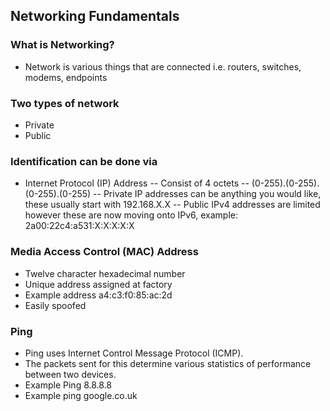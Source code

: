 ## Networking Fundamentals

### What is Networking?

- Network is various things that are connected i.e. routers, switches, modems, endpoints

### Two types of network
- Private
- Public

### Identification can be done via
- Internet Protocol (IP) Address
-- Consist of 4 octets
-- (0-255).(0-255).(0-255).(0-255)
-- Private IP addresses can be anything you would like, these usually start with 192.168.X.X
-- Public IPv4 addresses are limited however these are now moving onto IPv6, example: 2a00:22c4:a531:X:X:X:X:X


### Media Access Control (MAC) Address
- Twelve character hexadecimal number
- Unique address assigned at factory
- Example address a4:c3:f0:85:ac:2d
- Easily spoofed

### Ping
- Ping uses Internet Control Message Protocol (ICMP). 
- The packets sent for this determine various statistics of performance between two devices.
- Example Ping 8.8.8.8
- Example ping google.co.uk